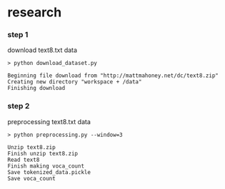 # research

### step 1
download text8.txt data
```
> python download_dataset.py

Beginning file download from "http://mattmahoney.net/dc/text8.zip"
Creating new directory "workspace + /data"
Finishing download
```

### step 2
preprocessing text8.txt data
```
> python preprocessing.py --window=3

Unzip text8.zip
Finish unzip text8.zip
Read text8
Finish making voca_count
Save tokenized_data.pickle
Save voca_count
```
